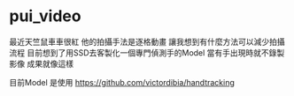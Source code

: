 # pui_video
最近天竺鼠車車很紅
他的拍攝手法是逐格動畫
讓我想到有什麼方法可以減少拍攝流程
目前想到了用SSD去客製化一個專門偵測手的Model
當有手出現時就不錄製影像
成果就像這樣




目前Model 是使用
https://github.com/victordibia/handtracking


